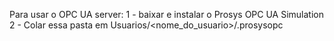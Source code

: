 Para usar o OPC UA server:
1 - baixar e instalar o Prosys OPC UA Simulation
2 - Colar essa pasta em Usuarios/<nome_do_usuario>/.prosysopc